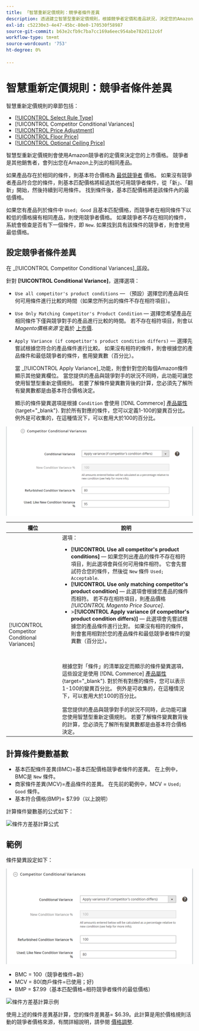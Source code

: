 ```yaml
---
title: 「智慧重新定價規則：競爭者條件差異
description: 透過建立智慧型重新定價規則，根據競爭者定價和產品狀況，決定您的Amazon上市價格。
exl-id: c52230e3-4e47-45bc-80e0-170530f58987
source-git-commit: b63e2cfb9c7ba7cc169a6eec954abe782d112c6f
workflow-type: tm+mt
source-wordcount: '753'
ht-degree: 0%

---
```


# 智慧重新定價規則：競爭者條件差異

智慧重新定價規則的章節包括：

- [[!UICONTROL Select Rule Type]](./intelligent-repricing-rules.md)
- [!UICONTROL Competitor Conditional Variances]
- [[!UICONTROL Price Adjustment]](./price-adjustment.md)
- [[!UICONTROL Floor Price]](./floor-price.md)
- [[!UICONTROL Optional Ceiling Price]](./optional-ceiling-price.md)

智慧型重新定價規則會使用Amazon競爭者的定價來決定您的上市價格。 競爭者是其他銷售者，會列出您在Amazon上列出的相同產品。

如果產品存在於相同的條件，則基本符合價格為 [最低競爭者](./lowest-competitor-pricing.md) 價格。 如果沒有競爭者產品符合您的條件，則基本匹配價格將經過其他可用競爭者條件，從「新」、「翻新」開始，然後持續到可用條件。 找到條件後，基本匹配價格將是該條件內的最低價格。

如果您有產品列於條件中 `Used; Good` 且基本匹配價格，而競爭者在相同條件下以較低的價格擁有相同產品，則使用競爭者價格。 如果競爭者不存在相同的條件，系統會檢查是否有下一個條件，即 `New`. 如果找到具有該條件的競爭者，則會使用最低價格。

## 設定競爭者條件差異

在 _[!UICONTROL Competitor Conditional Variances]_區段。

針對 **[!UICONTROL Conditional Variance]**，選擇選項：

- `Use all competitor's product conditions`  — （預設）選擇您的產品與任何可用條件進行比較的時間（如果您所列出的條件不存在相符項目）。

- `Use Only Matching Competitor's Product Condition`  — 選擇您希望產品在相同條件下僅與競爭對手的產品進行比較的時間。 若不存在相符項目，則會以 _Magento價格來源_ 定義於 [上市價](./listing-price.md).

- `Apply Variance (if competitor's product condition differs)`  — 選擇先嘗試根據您符合的產品條件進行比較。 如果沒有相符的條件，則會根據您的產品條件和最低競爭者的條件，套用變異數（百分比）。

   當 _[!UICONTROL Apply Variance]_功能，則會針對您的每個Amazon條件顯示其他變異欄位。 當您提供的產品與競爭對手的狀況不同時，此功能可讓您使用智慧型重新定價規則。 若要了解條件變異數背後的計算，您必須先了解所有變異數都是由基本符合價格決定。

   顯示的條件變異選項是根據 `Condition` 會使用 [!DNL Commerce] [產品屬性](https://docs.magento.com/user-guide/catalog/product-attributes.html){target="_blank"}. 對於所有對應的條件，您可以定義1-100的變異百分比。 例外是可收集的，在這種情況下，可以套用大於100的百分比。

![智慧重新定價規則 — 競爭者條件差異](assets/amazon-competitor-cond-variances.png)

| 欄位 | 說明 |
|--- |--- |
| [!UICONTROL Competitor Conditional Variances] | 選項： <ul><li>**[!UICONTROL Use all competitor's product conditions]**  — 如果您列出產品的條件不存在相符項目，則此選項會與任何可用條件相符。 它會先嘗試符合您的條件，然後從 `New` 條件 `Used; Acceptable`.</li><li>**[!UICONTROL Use only matching competitor's product condition]**  — 此選項會根據您產品的條件而相符。 若不存在相符項目，則產品價格 _[!UICONTROL Magento Price Source]_.</li><li>>**[!UICONTROL Apply variance (if competitor's product condition differs)]**  — 此選項會先嘗試根據您的產品條件進行比對。 如果沒有相符的條件，則會套用相對於您的產品條件和最低競爭者條件的變異數（百分比）。</li></ul><br><br>根據您對「條件」的清單設定而顯示的條件變異選項，這些設定是使用 [!DNL Commerce] [產品屬性](https://docs.magento.com/user-guide/catalog/product-attributes.html){target="_blank"}. 對於所有對應的條件，您可以表示1-100的變異百分比。 例外是可收集的，在這種情況下，可以套用大於100的百分比。<br><br>當您提供的產品與競爭對手的狀況不同時，此功能可讓您使用智慧型重新定價規則。 若要了解條件變異數背後的計算，您必須先了解所有變異數都是由基本符合價格決定。 |

## 計算條件變數基數

- 基本匹配條件差異(BMC)=基本匹配價格競爭者條件的差異。 在上例中， BMC是 `New` 條件。
- 商家條件差異(MCV)=產品條件的差異。 在先前的範例中，MCV = `Used; Good` 條件。
- 基本符合價格(BMP)= $7.99（以上說明）

計算條件變數基的公式如下：

![條件方差基計算公式](assets/amazon-cond-variance-calc-1.png)

## 範例

條件變異設定如下：

![條件變異設定](assets/amazon-cond-variances.png)

- BMC = 100（競爭者條件=新）
- MCV = 80(商戶條件=已使用；好)
- BMP = $7.99（基本匹配價格=相符競爭者條件的最低價格）

![條件方差基計算示例](assets/amazon-cond-variance-calc-2.png)

使用上述的條件差異基計算，您的條件差異基= $6.39。此計算是用於價格規則活動的競爭者價格來源，有關詳細說明，請參閱 [價格調整](./price-adjustment.md).
